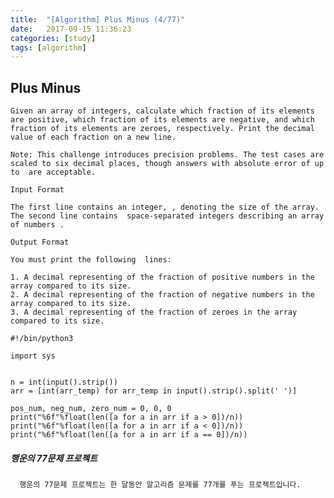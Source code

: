 ```yaml
---
title:  "[Algorithm] Plus Minus (4/77)"
date:   2017-09-15 11:36:23
categories: [study]
tags: [algorithm]
---
```

## Plus Minus
    Given an array of integers, calculate which fraction of its elements are positive, which fraction of its elements are negative, and which fraction of its elements are zeroes, respectively. Print the decimal value of each fraction on a new line.

    Note: This challenge introduces precision problems. The test cases are scaled to six decimal places, though answers with absolute error of up to  are acceptable.

    Input Format

    The first line contains an integer, , denoting the size of the array.
    The second line contains  space-separated integers describing an array of numbers .

    Output Format

    You must print the following  lines:

    1. A decimal representing of the fraction of positive numbers in the array compared to its size.
    2. A decimal representing of the fraction of negative numbers in the array compared to its size.
    3. A decimal representing of the fraction of zeroes in the array compared to its size.

```
#!/bin/python3

import sys


n = int(input().strip())
arr = [int(arr_temp) for arr_temp in input().strip().split(' ')]

pos_num, neg_num, zero_num = 0, 0, 0
print("%6f"%float(len([a for a in arr if a > 0])/n))
print("%6f"%float(len([a for a in arr if a < 0])/n))
print("%6f"%float(len([a for a in arr if a == 0])/n))

```


##### 행운의 77문제 프로젝트
```
  행운의 77문제 프로젝트는 한 달동안 알고리즘 문제를 77개를 푸는 프로젝트입니다.
```
